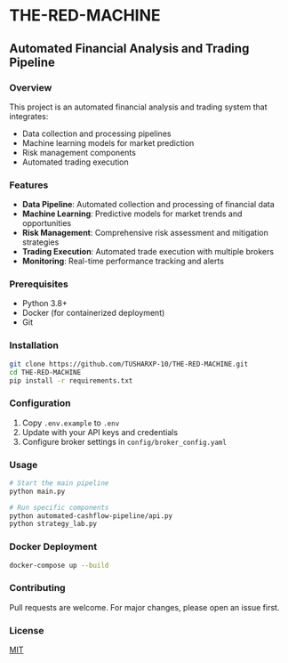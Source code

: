 # THE-RED-MACHINE

## Automated Financial Analysis and Trading Pipeline

### Overview
This project is an automated financial analysis and trading system that integrates:
- Data collection and processing pipelines
- Machine learning models for market prediction
- Risk management components
- Automated trading execution

### Features
- **Data Pipeline**: Automated collection and processing of financial data
- **Machine Learning**: Predictive models for market trends and opportunities
- **Risk Management**: Comprehensive risk assessment and mitigation strategies
- **Trading Execution**: Automated trade execution with multiple brokers
- **Monitoring**: Real-time performance tracking and alerts

### Prerequisites
- Python 3.8+
- Docker (for containerized deployment)
- Git

### Installation
```bash
git clone https://github.com/TUSHARXP-10/THE-RED-MACHINE.git
cd THE-RED-MACHINE
pip install -r requirements.txt
```

### Configuration
1. Copy `.env.example` to `.env`
2. Update with your API keys and credentials
3. Configure broker settings in `config/broker_config.yaml`

### Usage
```bash
# Start the main pipeline
python main.py

# Run specific components
python automated-cashflow-pipeline/api.py
python strategy_lab.py
```

### Docker Deployment
```bash
docker-compose up --build
```

### Contributing
Pull requests are welcome. For major changes, please open an issue first.

### License
[MIT](https://choosealicense.com/licenses/mit/)